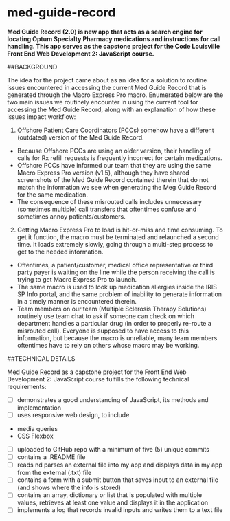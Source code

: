 # med-guide-record
**Med Guide Record (2.0) is new app that acts as a search engine for locating Optum Specialty Pharmacy medications and instructions for call handling. 
This app serves as the capstone project for the Code Louisville Front End Web Development 2: JavaScript course.**

##BACKGROUND

The idea for the project came about as an idea for a solution to routine issues encountered in accessing the current Med Guide Record that is generated through the Macro Express Pro macro. Enumerated below are the two main issues we routinely encounter in using the current tool for accessing the Med Guide Record, along with an explanation of how these issues impact workflow:

1. Offshore Patient Care Coordinators (PCCs) somehow have a different (outdated) version of the Med Guide Record. 
- Because Offshore PCCs are using an older version, their handling of calls for Rx refill requests is frequently incorrect for certain medications. 
- Offshore PCCs have informed our team that they are using the same Macro Express Pro version (v1.5), although they have shared screenshots of the Med Guide Record contained therein that do not match the information we see when generating the Meg Guide Record for the same medication.
- The consequence of these misrouted calls includes unnecessary (sometimes multiple) call transfers that oftentimes confuse and sometimes annoy patients/customers.
2. Getting Macro Express Pro to load is hit-or-miss and time consuming. To get it function, the macro must be terminated and relaunched a second time. It loads extremely slowly, going through a multi-step process to get to the needed information. 
- Oftentimes, a patient/customer, medical office representative or third party payer is waiting on the line while the person receiving the call is trying to get Macro Express Pro to launch. 
- The same macro is used to look up medication allergies inside the IRIS SP Info portal, and the same problem of inability to generate information in a timely manner is encountered therein. 
- Team members on our team (Multiple Sclerosis Therapy Solutions) routinely use team chat to ask if someone can check on which department handles a particular drug (in order to properly re-route a misrouted call). Everyone is supposed to have access to this information, but because the macro is unreliable, many team members oftentimes have to rely on others whose macro may be working. 

##TECHNICAL DETAILS

Med Guide Record as a capstone project for the Front End Web Development 2: JavaScript course fulfills the following technical requirements:

- [ ] demonstrates a good understanding of JavaScript, its methods and implementation
- [ ] uses responsive web design, to include
 - media queries
 - CSS Flexbox
- [ ] uploaded to GitHub repo with a minimum of five (5) unique commits
- [ ] contains a .README file
- [ ] reads nd parses an external file into my app and displays data in my app from the external (.txt) file
- [ ] contains a form with a submit button that saves input to an external file (and shows where the info is stored)
- [ ] contains an array, dictionary or list that is populated with multiple values, retrieves at least one value and displays it in the application
- [ ] implements a log that records invalid inputs and writes them to a text file  
